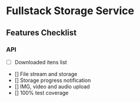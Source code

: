 # Fullstack Storage Service

## Features Checklist

### API
- [ ] Downloaded itens list
- [] File stream and storage
- [] Storage progress notification
- [] IMG, video and audio upload
- [] 100% test coverage
